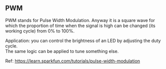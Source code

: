 PWM
------------------------

PWM stands for Pulse Width Modulation. 
Anyway it is a square wave for which the proportion of time when the signal is high can be changed (its working cycle) from 0% to 100%.

Application: you can control the brightness of an LED by adjusting the duty cycle.  
The same logic can be applied to tune something else.

Ref: https://learn.sparkfun.com/tutorials/pulse-width-modulation
